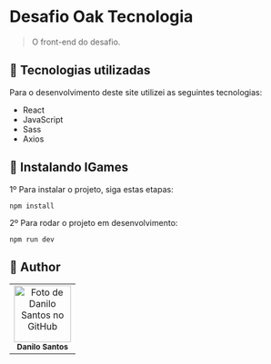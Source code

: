 # Desafio Oak Tecnologia

> O front-end do desafio.

## 💼 Tecnologias utilizadas

Para o desenvolvimento deste site utilizei as seguintes tecnologias:

-   React
-   JavaScript
-   Sass
-   Axios

## 🚀 Instalando IGames

1º Para instalar o projeto, siga estas etapas:

```
npm install
```

2º Para rodar o projeto em desenvolvimento:

```
npm run dev
```

## :child: Author

<table>
  <tr>
    <td align="center">
        <img src="https://avatars.githubusercontent.com/u/152008168?s=400&u=710379e70ac9c4490d3044ffd12a47092b993f76&v=4" width="100px;" alt="Foto de Danilo Santos no GitHub"/><br>
        <sub>
          <b>Danilo Santos</b>
        </sub>
      </a>
    </td>
  </tr>
</table>
